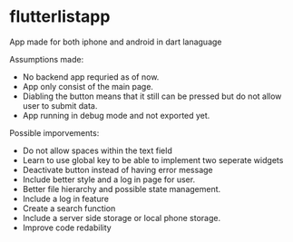 # flutterlistapp

App made for both iphone and android in dart lanaguage

Assumptions made:

- No backend app requried as of now.
- App only consist of the main page.
- Diabling the button means that it still can be pressed but do not allow user to submit data.
- App running in debug mode and not exported yet.

Possible imporvements:

- Do not allow spaces within the text field
- Learn to use global key to be able to implement two seperate widgets
- Deactivate button instead of having error message
- Include better style and a log in page for user.
- Better file hierarchy and possible state management.
- Include a log in feature
- Create a search function
- Include a server side storage or local phone storage.
- Improve code redability
